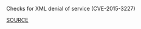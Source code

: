 Checks for XML denial of service (CVE-2015-3227)


[SOURCE](https://groups.google.com/d/msg/rubyonrails-security/bahr2JLnxvk/x4EocXnHPp8J)
